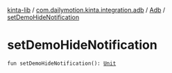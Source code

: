 [kinta-lib](../../index.md) / [com.dailymotion.kinta.integration.adb](../index.md) / [Adb](index.md) / [setDemoHideNotification](./set-demo-hide-notification.md)

# setDemoHideNotification

`fun setDemoHideNotification(): `[`Unit`](https://kotlinlang.org/api/latest/jvm/stdlib/kotlin/-unit/index.html)